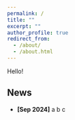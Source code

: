 ```yaml
---
permalink: /
title: ""
excerpt: ""
author_profile: true
redirect_from: 
  - /about/
  - /about.html
---   
```


Hello! 
## News
- **[Sep 2024]** a b c
